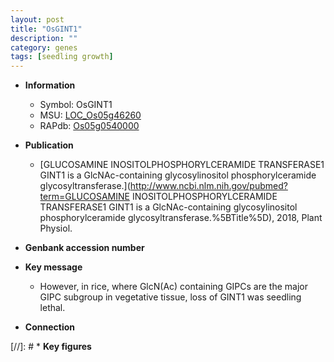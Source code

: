 ```yaml
---
layout: post
title: "OsGINT1"
description: ""
category: genes
tags: [seedling growth]
---
```


* **Information**  
    + Symbol: OsGINT1  
    + MSU: [LOC_Os05g46260](http://rice.plantbiology.msu.edu/cgi-bin/ORF_infopage.cgi?orf=LOC_Os05g46260)  
    + RAPdb: [Os05g0540000](http://rapdb.dna.affrc.go.jp/viewer/gbrowse_details/irgsp1?name=Os05g0540000)  

* **Publication**  
    + [GLUCOSAMINE INOSITOLPHOSPHORYLCERAMIDE TRANSFERASE1 GINT1 is a GlcNAc-containing glycosylinositol phosphorylceramide glycosyltransferase.](http://www.ncbi.nlm.nih.gov/pubmed?term=GLUCOSAMINE INOSITOLPHOSPHORYLCERAMIDE TRANSFERASE1 GINT1 is a GlcNAc-containing glycosylinositol phosphorylceramide glycosyltransferase.%5BTitle%5D), 2018, Plant Physiol.

* **Genbank accession number**  

* **Key message**  
    + However, in rice, where GlcN(Ac) containing GIPCs are the major GIPC subgroup in vegetative tissue, loss of GINT1 was seedling lethal.

* **Connection**  

[//]: # * **Key figures**  


